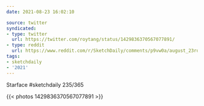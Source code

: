 ```yaml
---
date: 2021-08-23 16:02:10

source: twitter
syndicated:
- type: twitter
  url: https://twitter.com/roytang/status/1429836370567077891/
- type: reddit
  url: https://www.reddit.com/r/SketchDaily/comments/p9vw0a/august_23rd_movie_titles_with_one_letter_changed/ha1pmgn/
tags:
- sketchdaily
- '2021'
---
```


Starface #sketchdaily 235/365 

{{< photos 1429836370567077891 >}}